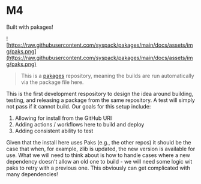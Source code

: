 # M4

Built with pakages!

![https://raw.githubusercontent.com/syspack/pakages/main/docs/assets/img/paks.png](https://raw.githubusercontent.com/syspack/pakages/main/docs/assets/img/paks.png)

> This is a [pakages](https://github.com/syspack/pakages) repository, meaning the builds are run automatically via the package file here.

This is the first development respository to design the idea around building, testing, and releasing
a package from the same repository. A test will simply not pass if it cannot build.
Our goals for this setup include:

1. Allowing for install from the GitHub URI
2. Adding actions / workflows here to build and deploy
3. Adding consistent ability to test

Given that the install here uses Paks (e.g., the other repos) it should be the case
that when, for example, zlib is updated, the new version is available for use. What we will
need to think about is how to handle cases where a new dependency doesn't allow an old one
to build - we will need some logic wit paks to retry with a previous one. This obviously can
get complicated with many dependencies!
